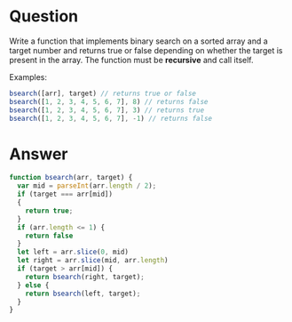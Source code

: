 # Question
Write a function that implements binary search on a sorted array and a target number and returns true or false depending on whether the target is present in the array. The function must be **recursive** and call itself.

Examples:
```js
bsearch([arr], target) // returns true or false
bsearch([1, 2, 3, 4, 5, 6, 7], 8) // returns false
bsearch([1, 2, 3, 4, 5, 6, 7], 3) // returns true
bsearch([1, 2, 3, 4, 5, 6, 7], -1) // returns false
```

# Answer
```js
function bsearch(arr, target) {
  var mid = parseInt(arr.length / 2);  
  if (target === arr[mid])   
  {  
    return true;  
  }  
  if (arr.length <= 1) {
    return false
  }
  let left = arr.slice(0, mid)
  let right = arr.slice(mid, arr.length)
  if (target > arr[mid]) {  
    return bsearch(right, target);  
  } else {  
    return bsearch(left, target);  
  }  
}
```
